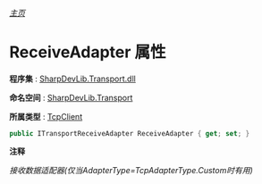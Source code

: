 ###### [主页](./Index.md "主页")

# ReceiveAdapter 属性

**程序集** : [SharpDevLib.Transport.dll](./SharpDevLib.Transport.assembly.md "SharpDevLib.Transport.dll")

**命名空间** : [SharpDevLib.Transport](./SharpDevLib.Transport.namespace.md "SharpDevLib.Transport")

**所属类型** : [TcpClient](./SharpDevLib.Transport.TcpClient.md "TcpClient")

``` csharp
public ITransportReceiveAdapter ReceiveAdapter { get; set; }
```

**注释**

*接收数据适配器(仅当AdapterType=TcpAdapterType.Custom时有用)*



